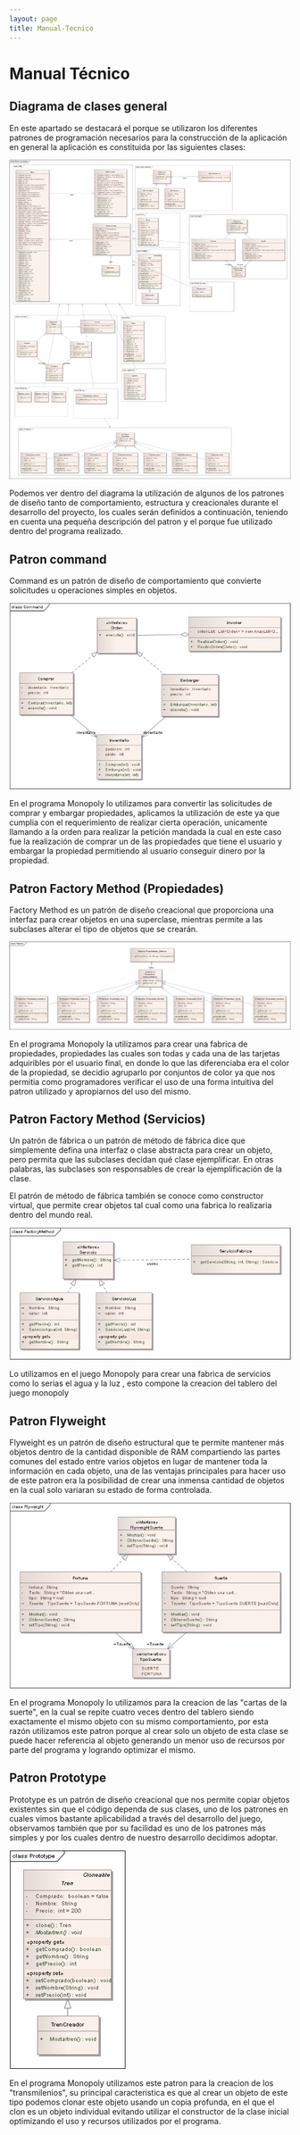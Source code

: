 ```yaml
---
layout: page
title: Manual-Tecnico
---
```


# Manual Técnico

## Diagrama de clases general

En este apartado se destacará el porque se utilizaron los diferentes patrones de programación necesarios para la construcción de la aplicación en general la aplicación es constituida por las siguientes clases:

![Diagrama de Clases general](https://raw.githubusercontent.com/Juferoga/modelos-i-final/main/diagramas/Diagrama_de_clases_general.png)

Podemos ver dentro del diagrama la utilización de algunos de los patrones de diseño tanto de comportamiento, estructura y creacionales durante el desarrollo del proyecto, los cuales serán definidos a continuación, teniendo en cuenta una pequeña descripción del patron y el porque fue utilizado dentro del programa realizado.

## Patron command

Command es un patrón de diseño de comportamiento que convierte solicitudes u operaciones simples en objetos.

![Diagrama de Clases Patron Command](https://raw.githubusercontent.com/Juferoga/modelos-i-final/main/diagramas/Diagrama_de_clases_command.png)

En el programa Monopoly lo utilizamos para convertir las solicitudes de comprar y embargar propiedades, aplicamos la utilización de este ya que cumplia con el requerimiento de realizar cierta operación, unicamente llamando a la orden para realizar la petición mandada la cual en este caso fue la realización de comprar un de las propiedades que tiene el usuario y embargar la propiedad permitiendo al usuario conseguir dinero por la propiedad. 

## Patron Factory Method (Propiedades)

Factory Method es un patrón de diseño creacional que proporciona una interfaz para crear objetos en una superclase, mientras permite a las subclases alterar el tipo de objetos que se crearán.

![Diagrama de Clases Patron Factory Method](https://raw.githubusercontent.com/Juferoga/modelos-i-final/main/diagramas/Diagrama_de_clases_FactoryPropiedades.png)

En el programa Monopoly la utilizamos para crear una fabrica de propiedades, propiedades las cuales son todas y cada una de las tarjetas adquiribles por el usuario final, en donde lo que las diferenciaba era el color de la propiedad, se decidio agruparlo por conjuntos de color ya que nos permitia como programadores verificar el uso de una forma intuitiva del patron utilizado y apropiarnos del uso del mismo.
 
## Patron Factory Method (Servicios)

Un patrón de fábrica o un patrón de método de fábrica dice que simplemente defina una interfaz o clase abstracta para crear un objeto, pero permita que las subclases decidan qué clase ejemplificar. En otras palabras, las subclases son responsables de crear la ejemplificación de la clase.

El patrón de método de fábrica también se conoce como constructor virtual, que permite crear objetos tal cual como una fabrica lo realizaria dentro del mundo real.

![Diagrama de Clases Patron Factory Method](https://raw.githubusercontent.com/Juferoga/modelos-i-final/main/diagramas/Diagrama_de_clases_FactoryServicios.png)

Lo utilizamos  en el juego Monopoly para crear una fabrica de servicios como lo serias el agua y la luz , esto compone la creacion del tablero del juego monopoly

## Patron Flyweight

Flyweight es un patrón de diseño estructural que te permite mantener más objetos dentro de la cantidad disponible de RAM compartiendo las partes comunes del estado entre varios objetos en lugar de mantener toda la información en cada objeto, una de las ventajas principales para hacer uso de este patron era la posibilidad de crear una inmensa cantidad de objetos en la cual solo variaran su estado de forma controlada.

![Diagrama de Clases Patron Flyweight](https://raw.githubusercontent.com/Juferoga/modelos-i-final/main/diagramas/Diagrama_de_clases_flyweight.png)

En el programa Monopoly lo utilizamos para la creacion de las "cartas de la suerte", en la cual se repite cuatro veces dentro del tablero siendo exactamente el mismo objeto con su mismo comportamiento, por esta razón utilizamos este patron porque al crear solo  un objeto de esta clase  se puede hacer referencia al objeto generando un menor uso de recursos por parte del programa y logrando optimizar el mismo.     
## Patron Prototype

Prototype es un patrón de diseño creacional que nos permite copiar objetos existentes sin que el código dependa de sus clases, uno de los patrones en cuales vimos bastante aplicabilidad a través del desarrollo del juego, observamos también que por su facilidad es uno de los patrones más simples y por los cuales dentro de nuestro desarrollo decidimos adoptar.

![Diagrama de Clases Patron Prototype](https://raw.githubusercontent.com/Juferoga/modelos-i-final/main/diagramas/Diagrama_de_clases_prototype.png)

En el programa Monopoly utilizamos este patron para la creacion de los "transmilenios", su principal caracteristica es que al crear un objeto de este tipo podemos clonar este objeto usando un copia profunda, en el que el clon es un objeto individual evitando utilizar el constructor de la clase inicial optimizando el uso y recursos utilizados por el programa.
